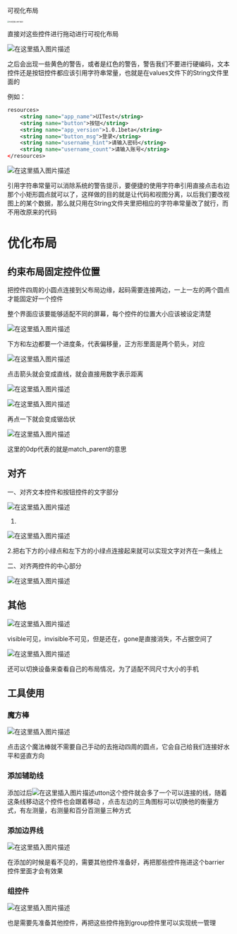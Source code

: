 可视化布局

<img src="https://img-blog.csdnimg.cn/20200111232212888.png?x-oss-process=image/watermark,type_ZmFuZ3poZW5naGVpdGk,shadow_10,text_aHR0cHM6Ly9ibG9nLmNzZG4ubmV0L3FxXzQ0MjU3Mzgz,size_16,color_FFFFFF,t_70" alt="在这里插入图片描述" style="zoom:25%;" />



直接对这些控件进行拖动进行可视化布局

![在这里插入图片描述](https://img-blog.csdnimg.cn/20200111232232916.png?x-oss-process=image/watermark,type_ZmFuZ3poZW5naGVpdGk,shadow_10,text_aHR0cHM6Ly9ibG9nLmNzZG4ubmV0L3FxXzQ0MjU3Mzgz,size_16,color_FFFFFF,t_70)

之后会出现一些黄色的警告，或者是红色的警告，警告我们不要进行硬编码，文本控件还是按钮控件都应该引用字符串常量，也就是在values文件下的String文件里面的

例如：

```xml
resources>
    <string name="app_name">UITest</string>
    <string name="button">按钮</string>
    <string name="app_version">1.0.1beta</string>
    <string name="button_msg">登录</string>
    <string name="username_hint">请输入密码</string>
    <string name="username_count">请输入账号</string>
</resources>
```

![在这里插入图片描述](https://img-blog.csdnimg.cn/20200111232239829.png)

引用字符串常量可以消除系统的警告提示，要便捷的使用字符串引用直接点击右边那个小矩形圆点就可以了，这样做的目的就是让代码和视图分离，以后我们要改视图上的某个数据，那么就只用在String文件夹里把相应的字符串常量改了就行，而不用改原来的代码

# 优化布局

## 约束布局固定控件位置

把控件四周的小圆点连接到父布局边缘，起码需要连接两边，一上一左的两个圆点才能固定好一个控件

整个界面应该要能够适配不同的屏幕，每个控件的位置大小应该被设定清楚

![在这里插入图片描述](https://img-blog.csdnimg.cn/20200111232302277.png?x-oss-process=image/watermark,type_ZmFuZ3poZW5naGVpdGk,shadow_10,text_aHR0cHM6Ly9ibG9nLmNzZG4ubmV0L3FxXzQ0MjU3Mzgz,size_16,color_FFFFFF,t_70)

下方和左边都要一个进度条，代表偏移量，正方形里面是两个箭头，对应

![在这里插入图片描述](https://img-blog.csdnimg.cn/20200111232316661.png)

点击箭头就会变成直线，就会直接用数字表示距离

![在这里插入图片描述](https://img-blog.csdnimg.cn/20200111232333112.png?x-oss-process=image/watermark,type_ZmFuZ3poZW5naGVpdGk,shadow_10,text_aHR0cHM6Ly9ibG9nLmNzZG4ubmV0L3FxXzQ0MjU3Mzgz,size_16,color_FFFFFF,t_70)

![在这里插入图片描述](https://img-blog.csdnimg.cn/20200111232346893.png)

再点一下就会变成锯齿状

![在这里插入图片描述](https://img-blog.csdnimg.cn/20200111232421390.png?x-oss-process=image/watermark,type_ZmFuZ3poZW5naGVpdGk,shadow_10,text_aHR0cHM6Ly9ibG9nLmNzZG4ubmV0L3FxXzQ0MjU3Mzgz,size_16,color_FFFFFF,t_70)

这里的0dp代表的就是match_parent的意思

## 对齐

一、对齐文本控件和按钮控件的文字部分

![在这里插入图片描述](https://img-blog.csdnimg.cn/2020011123245597.png)

1.

![在这里插入图片描述](https://img-blog.csdnimg.cn/20200111232508520.png)

2.把右下方的小绿点和左下方的小绿点连接起来就可以实现文字对齐在一条线上

二、对齐两控件的中心部分

![在这里插入图片描述](https://img-blog.csdnimg.cn/20200111232526780.png)

## 其他

![在这里插入图片描述](https://img-blog.csdnimg.cn/20200111232537639.png)

visible可见，invisible不可见，但是还在，gone是直接消失，不占据空间了

![在这里插入图片描述](https://img-blog.csdnimg.cn/20200111232605561.png?x-oss-process=image/watermark,type_ZmFuZ3poZW5naGVpdGk,shadow_10,text_aHR0cHM6Ly9ibG9nLmNzZG4ubmV0L3FxXzQ0MjU3Mzgz,size_16,color_FFFFFF,t_70)

还可以切换设备来查看自己的布局情况，为了适配不同尺寸大小的手机

## 工具使用

### 魔方棒

![在这里插入图片描述](https://img-blog.csdnimg.cn/2020011123262664.png?x-oss-process=image/watermark,type_ZmFuZ3poZW5naGVpdGk,shadow_10,text_aHR0cHM6Ly9ibG9nLmNzZG4ubmV0L3FxXzQ0MjU3Mzgz,size_16,color_FFFFFF,t_70)

点击这个魔法棒就不需要自己手动的去拖动四周的圆点，它会自己给我们连接好水平和竖直方向

### 添加辅助线



添加过后![在这里插入图片描述](https://img-blog.csdnimg.cn/20200111232639594.png?x-oss-process=image/watermark,type_ZmFuZ3poZW5naGVpdGk,shadow_10,text_aHR0cHM6Ly9ibG9nLmNzZG4ubmV0L3FxXzQ0MjU3Mzgz,size_16,color_FFFFFF,t_70)utton这个控件就会多了一个可以连接的线，随着这条线移动这个控件也会跟着移动 ，点击左边的三角图标可以切换他的衡量方式，有左测量，右测量和百分百测量三种方式

### 添加边界线

![在这里插入图片描述](https://img-blog.csdnimg.cn/20200111232654556.png?x-oss-process=image/watermark,type_ZmFuZ3poZW5naGVpdGk,shadow_10,text_aHR0cHM6Ly9ibG9nLmNzZG4ubmV0L3FxXzQ0MjU3Mzgz,size_16,color_FFFFFF,t_70)

在添加的时候是看不见的，需要其他控件准备好，再把那些控件拖进这个barrier控件里面才会有效果

### 组控件

![在这里插入图片描述](https://img-blog.csdnimg.cn/20200111232717459.png?x-oss-process=image/watermark,type_ZmFuZ3poZW5naGVpdGk,shadow_10,text_aHR0cHM6Ly9ibG9nLmNzZG4ubmV0L3FxXzQ0MjU3Mzgz,size_16,color_FFFFFF,t_70)

也是需要先准备其他控件，再把这些控件拖到group控件里可以实现统一管理